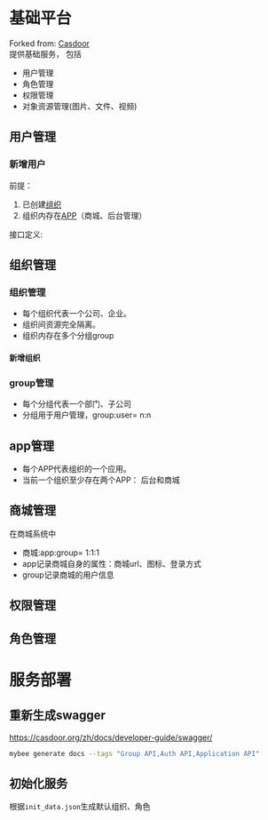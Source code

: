 # 基础平台
Forked from: [Casdoor](https://github.com/casdoor/casdoor)  
提供基础服务， 包括
- 用户管理
- 角色管理
- 权限管理
- 对象资源管理(图片、文件、视频)




## 用户管理
### 新增用户
前提：
1. 已创建[组织](#组织管理-1)
2. 组织内存在[APP](#app管理)（商城、后台管理）

接口定义:




## 组织管理
### 组织管理
- 每个组织代表一个公司、企业。
- 组织间资源完全隔离。
- 组织内存在多个分组group
#### 新增组织






### group管理
 - 每个分组代表一个部门、子公司
 - 分组用于用户管理，group:user= n:n


## app管理
- 每个APP代表组织的一个应用。
- 当前一个组织至少存在两个APP： 后台和商城





## 商城管理
在商城系统中
- 商城:app:group= 1:1:1
- app记录商城自身的属性：商城url、图标、登录方式
- group记录商城的用户信息



## 权限管理
## 角色管理



# 服务部署
## 重新生成swagger
https://casdoor.org/zh/docs/developer-guide/swagger/
```bash
mybee generate docs --tags "Group API,Auth API,Application API"
```


## 初始化服务
根据`init_data.json`生成默认组织、角色

